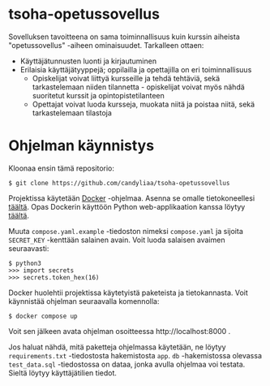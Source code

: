 # tsoha-opetussovellus

Sovelluksen tavoitteena on sama toiminnallisuus kuin kurssin aiheista "opetussovellus" -aiheen ominaisuudet. 
Tarkalleen ottaen:
-  Käyttäjätunnusten luonti ja kirjautuminen
-  Erilaisia käyttäjätyyppejä; oppilailla ja opettajilla on eri toiminnallisuus
    - Opiskelijat voivat liittyä kursseille ja tehdä tehtäviä, sekä tarkastelemaan niiden tilannetta - opiskelijat voivat myös nähdä suoritetut kurssit ja opintopistetilanteen
    - Opettajat voivat luoda kursseja, muokata niitä ja poistaa niitä, sekä tarkastelemaan tilastoja

# Ohjelman käynnistys
Kloonaa ensin tämä repositorio:
```
$ git clone https://github.com/candyliaa/tsoha-opetussovellus
``` 
Projektissa käytetään [Docker](https://www.docker.com/) -ohjelmaa. Asenna se omalle tietokoneellesi [täältä](https://docs.docker.com/get-docker/).
Opas Dockerin käyttöön Python web-applikaation kanssa löytyy [täältä](https://docs.docker.com/compose/gettingstarted/).

Muuta `compose.yaml.example` -tiedoston nimeksi `compose.yaml` ja sijoita `SECRET_KEY` -kenttään salainen avain. Voit luoda salaisen avaimen seuraavasti:
```
$ python3
>>> import secrets
>>> secrets.token_hex(16)
```
Docker huolehtii projektissa käytetyistä paketeista ja tietokannasta. Voit käynnistää ohjelman seuraavalla komennolla:
```
$ docker compose up
```
Voit sen jälkeen avata ohjelman osoitteessa http://localhost:8000 .

Jos haluat nähdä, mitä paketteja ohjelmassa käytetään, ne löytyy `requirements.txt` -tiedostosta hakemistosta `app`.
`db` -hakemistossa olevassa `test_data.sql` -tiedostossa on dataa, jonka avulla ohjelmaa voi testata. Sieltä löytyy käyttäjätilien tiedot.
